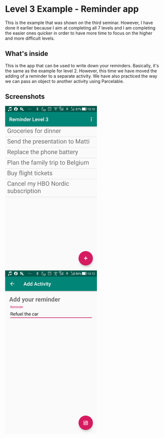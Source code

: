 # Level 3 Example - Reminder app
This is the example that was shown on the third seminar. However, I have done it earlier because I aim at completing all 7 levels and I am completing the easier ones quicker in order to have more time to focus on the higher and more difficult levels.
## What's inside
This is the app that can be used to write down your reminders. Basically, it's the same as the example for level 2. However, this time we have moved the adding of a reminder to a separate activity. We have also practiced the way we can pass an object to another activity using Parcelable.
## Screenshots
<img src="screenshots/screenshot1.jpg" alt="Screenshot" width="300"/>    <img src="screenshots/screenshot2.jpg" alt="Screenshot" width="300"/>
